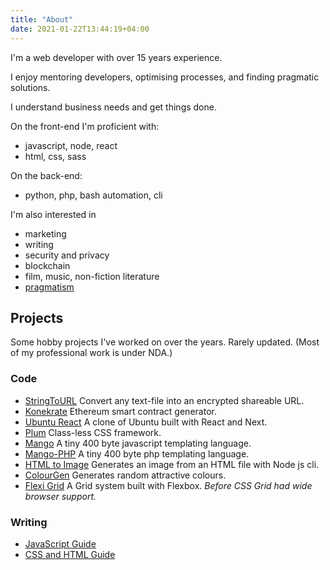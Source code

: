 ```yaml
---
title: "About"
date: 2021-01-22T13:44:19+04:00
---
```


I'm a web developer with over 15 years experience.

I enjoy mentoring developers, optimising processes, and finding pragmatic solutions.

I understand business needs and get things done.

On the front-end I'm proficient with:
- javascript, node, react 
- html, css, sass

On the back-end:
- python, php, bash automation, cli

I'm also interested in 
- marketing
- writing
- security and privacy
- blockchain
- film, music, non-fiction literature
- [pragmatism](https://www.wikiwand.com/en/Pragmatism)

## Projects

Some hobby projects I've worked on over the years. Rarely updated. 
(Most of my professional work is under NDA.)

### Code
- [StringToURL](https://hot-meal.github.io/string-to-url/)
  Convert any text-file into an encrypted shareable URL.
- [Konekrate](https://hot-meal.github.io/konekrate/)
  Ethereum smart contract generator.
- [Ubuntu React](https://hot-meal.github.io/ubuntu-demo/)
  A clone of Ubuntu built with React and Next.
- [Plum](https://hot-meal.github.io/plum/)
  Class-less CSS framework.
- [Mango](https://github.com/hot-meal/mango) 
  A tiny 400 byte javascript templating language.
- [Mango-PHP](https://github.com/hot-meal/mango-php)
  A tiny 400 byte php templating language.
- [HTML to Image](https://hot-meal.github.io/html-to-image/)
  Generates an image from an HTML file with Node js cli.
- [ColourGen](https://hot-meal.github.io/colourGen/)
  Generates random attractive colours.
- [Flexi Grid](https://github.com/hot-meal/flexi-grid) 
  A Grid system built with Flexbox. _Before CSS Grid had wide browser support._


### Writing
  - [JavaScript Guide](https://hot-meal.github.io/javascript-guide/)
  - [CSS and HTML Guide](https://hot-meal.github.io/css-html-guide/)

